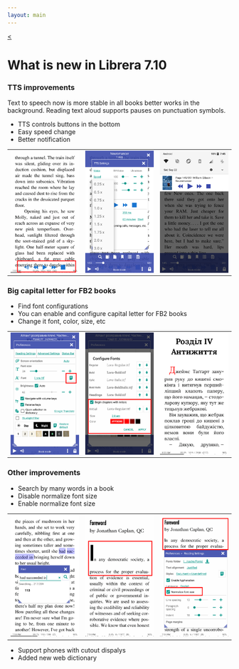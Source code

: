 ```yaml
---
layout: main
---
```

[<](/wiki/what-is-new)

# What is new in Librera 7.10

### TTS improvements

Text to speech now is more stable in all books better works in the background. 
Reading text aloud supports pauses on punctuation symbols. 

* TTS controls buttons in the bottom
* Easy speed change
* Better notification

||||
|-|-|-|
|![](1.png)|![](2.png)|![](3.png)|

### Big capital letter for __FB2__ books

* Find font configurations
* You can enable and configure capital letter for FB2 books
* Change it font, color, size, etc

||||
|-|-|-|
|![](6.png)|![](4.png)|![](5.png)|


### Other improvements
* Search by many words in a book
* Disable normalize font size 
* Enable normalize font size

||||
|-|-|-|
|![](7.png)|![](8.png)|![](9.png)|

* Support phones with cutout dispalys
* Added new web dictionary